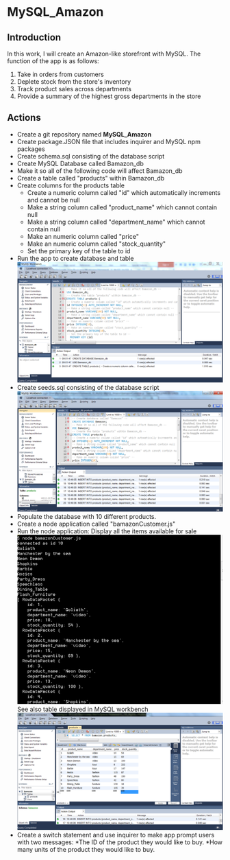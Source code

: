 # MySQL_Amazon
## Introduction
In this work, I will create an Amazon-like storefront with MySQL. The function of the app is as follows:

1. Take in orders from customers
2. Deplete stock from the store's inventory
3. Track product sales across departments
4. Provide a summary of the highest gross departments in the store

## Actions
* Create a git repository named **MySQL_Amazon**
* Create package.JSON file that includes inquirer and MySQL npm packages
* Create schema.sql consisting of the database script
* Create MySQL Database called Bamazon_db
* Make it so all of the following code will affect Bamazon_db
* Create a table called "products" within Bamazon_db
* Create columns for the products table
	* Create a numeric column called "id" which automatically increments and cannot be null
	* Make a string column called "product_name" which cannot contain null
	* Make a string column called "department_name" which cannot contain null
	* Make an numeric column called "price"
	* Make an numeric column called "stock_quantity"
	* Set the primary key of the table to id
* Run the app to create database and table
![MySQL Database](/images/create_database.png)
* Create seeds.sql consisting of the database script
![MySQL Database](/images/bamazon_database.png)
* Populate the database with 10 different products.
* Create a node application called "bamazonCustomer.js"
* Run the node application: Display all the items available for sale
![MySQL Database](/images/product_display.png)
See also table displayed in MySQL workbench
![MySQL Database](/images/table_display.png)
* Create a switch statement and use inquirer to make app prompt users with two messages:
	*The ID of the product they would like to buy.
	*How many units of the product they would like to buy. 


